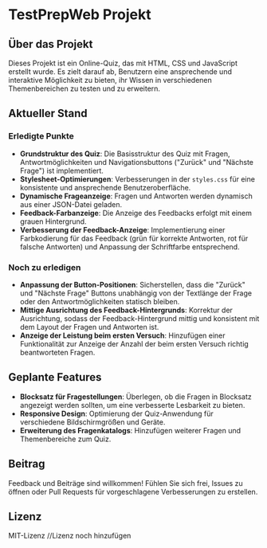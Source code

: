 # TestPrepWeb Projekt

## Über das Projekt

Dieses Projekt ist ein Online-Quiz, das mit HTML, CSS und JavaScript erstellt wurde. Es zielt darauf ab, Benutzern eine ansprechende und interaktive Möglichkeit zu bieten, ihr Wissen in verschiedenen Themenbereichen zu testen und zu erweitern.

## Aktueller Stand

### Erledigte Punkte

- **Grundstruktur des Quiz**: Die Basisstruktur des Quiz mit Fragen, Antwortmöglichkeiten und Navigationsbuttons ("Zurück" und "Nächste Frage") ist implementiert.
- **Stylesheet-Optimierungen**: Verbesserungen in der `styles.css` für eine konsistente und ansprechende Benutzeroberfläche.
- **Dynamische Frageanzeige**: Fragen und Antworten werden dynamisch aus einer JSON-Datei geladen.
- **Feedback-Farbanzeige**: Die Anzeige des Feedbacks erfolgt mit einem grauen Hintergrund.
- **Verbesserung der Feedback-Anzeige**: Implementierung einer Farbkodierung für das Feedback (grün für korrekte Antworten, rot für falsche Antworten) und Anpassung der Schriftfarbe entsprechend.


### Noch zu erledigen

- **Anpassung der Button-Positionen**: Sicherstellen, dass die "Zurück" und "Nächste Frage" Buttons unabhängig von der Textlänge der Frage oder den Antwortmöglichkeiten statisch bleiben.
- **Mittige Ausrichtung des Feedback-Hintergrunds**: Korrektur der Ausrichtung, sodass der Feedback-Hintergrund mittig und konsistent mit dem Layout der Fragen und Antworten ist.
- **Anzeige der Leistung beim ersten Versuch**: Hinzufügen einer Funktionalität zur Anzeige der Anzahl der beim ersten Versuch richtig beantworteten Fragen.

## Geplante Features

- **Blocksatz für Fragestellungen**: Überlegen, ob die Fragen in Blocksatz angezeigt werden sollten, um eine verbesserte Lesbarkeit zu bieten.
- **Responsive Design**: Optimierung der Quiz-Anwendung für verschiedene Bildschirmgrößen und Geräte.
- **Erweiterung des Fragenkatalogs**: Hinzufügen weiterer Fragen und Themenbereiche zum Quiz.

## Beitrag

Feedback und Beiträge sind willkommen! Fühlen Sie sich frei, Issues zu öffnen oder Pull Requests für vorgeschlagene Verbesserungen zu erstellen.

## Lizenz

MIT-Lizenz //Lizenz noch hinzufügen
